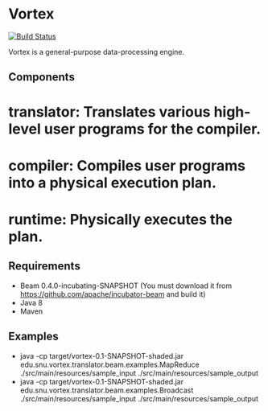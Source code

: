 # Vortex 
[![Build Status](http://cmscluster.snu.ac.kr:8080/jenkins/buildStatus/icon?job=Vortex-master)](http://cmscluster.snu.ac.kr:8080/jenkins/job/Vortex-master/)

Vortex is a general-purpose data-processing engine.

## Components
# translator: Translates various high-level user programs for the compiler.
# compiler: Compiles user programs into a physical execution plan.
# runtime: Physically executes the plan.

## Requirements
* Beam 0.4.0-incubating-SNAPSHOT (You must download it from https://github.com/apache/incubator-beam and build it)
* Java 8
* Maven

## Examples
* java -cp target/vortex-0.1-SNAPSHOT-shaded.jar edu.snu.vortex.translator.beam.examples.MapReduce ./src/main/resources/sample_input ./src/main/resources/sample_output
* java -cp target/vortex-0.1-SNAPSHOT-shaded.jar edu.snu.vortex.translator.beam.examples.Broadcast ./src/main/resources/sample_input ./src/main/resources/sample_output
